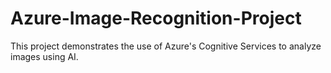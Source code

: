 # Azure-Image-Recognition-Project
This project demonstrates the use of Azure's Cognitive Services to analyze images using AI.
